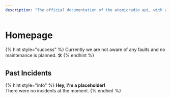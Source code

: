 ```yaml
---
description: "The official documentation of the atomicradio api, with all information about the usage and upcoming maintenance. \U0001F36D"
---
```


# Homepage



{% hint style="success" %}
Currently we are not aware of any faults and no maintenance is planned. 🛠️
{% endhint %}

## Past Incidents

{% hint style="info" %}
**Hey, I'm a placeholder!**  
There were no incidents at the moment.
{% endhint %}

